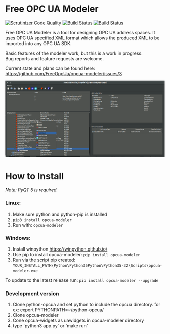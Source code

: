Free OPC UA Modeler
===================


[![Scrutinizer Code Quality](https://scrutinizer-ci.com/g/FreeOpcUa/opcua-modeler/badges/quality-score.png?b=master)](https://scrutinizer-ci.com/g/FreeOpcUa/opcua-modeler/?branch=master)
[![Build Status](https://travis-ci.org/FreeOpcUa/opcua-modeler.svg?branch=master)](https://travis-ci.org/FreeOpcUa/opcua-modeler)
[![Build Status](https://travis-ci.org/FreeOpcUa/opcua-widgets.svg?branch=master)](https://travis-ci.org/FreeOpcUa/opcua-widgets)


Free OPC UA Modeler is a tool for designing OPC UA address spaces. It uses OPC UA specified XML format which allows the produced XML to be imported into any OPC UA SDK.

Basic features of the modeler work, but this is a work in progress.   
Bug reports and feature requests are welcome.

Current state and plans can be found here: https://github.com/FreeOpcUa/opcua-modeler/issues/3

![Screenshot](/screenshot.png?raw=true "Screenshot")

# How to Install  

*Note: PyQT 5 is required.*

### Linux:

1. Make sure python and python-pip is installed  
2. `pip3 install opcua-modeler`  
4. Run with: `opcua-modeler`  
  
### Windows:  

1. Install winpython https://winpython.github.io/  
2. Use pip to install opcua-modeler: `pip install opcua-modeler`  
3. Run via the script pip created: `YOUR_INSTALL_PATH\Python\Python35Python\Python35-32\Scripts\opcua-modeler.exe`  

To update to the latest release run: `pip install opcua-modeler --upgrade`

### Development version
1. Clone python-opcua and set python to include the opcua directory. for ex: export PYTHONPATH=~/python-opcua/
2. Clone opcua-modeler
3. Cone opcua-widgets as uawidgets in opcua-modeler directory
4. type 'python3 app.py' or 'make run'

